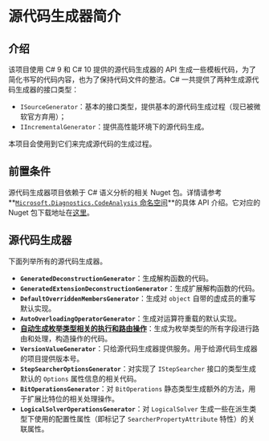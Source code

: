 # 源代码生成器简介

## 介绍

该项目使用 C# 9 和 C# 10 提供的源代码生成器的 API 生成一些模板代码，为了简化书写的代码内容，也为了保持代码文件的整洁。C# 一共提供了两种生成源代码生成器的接口类型：

* `ISourceGenerator`：基本的接口类型，提供基本的源代码生成过程（现已被微软官方弃用）；
* `IIncrementalGenerator`：提供高性能环境下的源代码生成。

本项目会使用到它们来完成源代码的生成过程。

## 前置条件

源代码生成器项目依赖于 C# 语义分析的相关 Nuget 包。详情请参考 **[`Microsoft.Diagnostics.CodeAnalysis` 命名空间](https://docs.microsoft.com/en-us/dotnet/api/system.diagnostics.codeanalysis)**的具体 API 介绍。它对应的 Nuget 包下载地址在[这里](https://www.nuget.org/packages/Microsoft.CodeAnalysis)。

## 源代码生成器

下面列举所有的源代码生成器。

* **`GeneratedDeconstructionGenerator`**：生成解构函数的代码。
* **`GeneratedExtensionDeconstructionGenerator`**：生成扩展解构函数的代码。
* **`DefaultOverriddenMembersGenerator`**：生成对 `object` 自带的虚成员的重写默认实现。
* **`AutoOverloadingOperatorGenerator`**：生成对运算符重载的默认实现。
* **[自动生成枚举类型相关的执行和路由操作](enum-switch-expr)**：生成为枚举类型的所有字段进行路由和处理，构造操作的代码。
* **`VersionValueGenerator`**：只给源代码生成器提供服务。用于给源代码生成器的项目提供版本号。
* **`StepSearcherOptionsGenerator`**：对实现了 `IStepSearcher` 接口的类型生成默认的 `Options` 属性信息的相关代码。
* **`BitOperationsGenerator`**：对 `BitOperations` 静态类型生成额外的方法，用于扩展比特位的相关处理操作。
* **`LogicalSolverOperationsGenerator`**：对 `LogicalSolver` 生成一些在派生类型下使用的配置性属性（即标记了 `SearcherPropertyAttribute` 特性）的关联属性。

